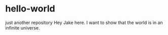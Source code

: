 # hello-world
just another repository
Hey Jake here. I want to show that the world is in an infinite universe.
